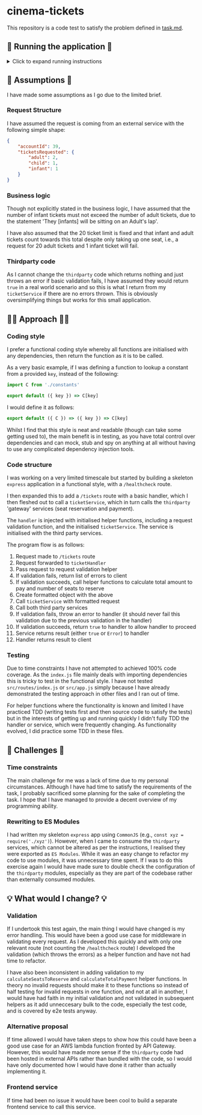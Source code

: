 # cinema-tickets

This repository is a code test to satisfy the problem defined in [task.md](./TASK.md).

## 🏃 Running the application 🏃

<details>

  <summary>Click to expand running instructions</summary>

  There are two options for running this application locally.

  Prior to both, clone the repo to your machine and open a terminal window in the root of the project.

  ### 💻 NodeJS 💻

  Run the application using `node`.

  #### Prerequisites

  - `node` version `16.11.1` or higher (though this has only been tested on major version `16`)
  - [Postman](https://www.postman.com/company/about-postman/) to run end-to-end tests

  #### Commands

  ```sh
  npm i
  npm start
  ```

  This will run the following commands in order:

  ```sh
  npm run test:lint && npm run test:unit && node src/index.js
  ```

  If either of the test commands fail, the application will not start.

  If you wish to make any changes to the application, hot reloading is enabled by running:

  ```sh
  npm run dev
  ```

  This bypasses the `npm test` commands.

  ### 🐳 Docker 🐳

  #### Prerequisites

  - Docker

  #### Commands

  ```sh
  npm run docker:start
  ```

  ### Verifying

  You can check the application is running by opening another terminal window and hitting:

  ```sh
  curl localhost:3000/healthcheck
  ```

  ### Testing
  
  There are two types of tests included with the repository - unit tests and end-to-end (e2e) tests.
  
  The unit tests run isolated logic tests against each file, while the e2e tests make calls to the service and make assertions against the result.

  The unit tests are written using the `mocha` testing framework and the `chai` assertion library and the e2e tests are in the format of a Postman collection.

  Also included under the `test` scripts are a `test: coverage` and `test: lint` script. The coverage script uses the [c8](https://github.com/bcoe/c8) tool to provide test coverage (I chose `c8` over `nyc` as it seems to be able to handle Module JS better) and the `lint` script uses `standard`. These two commands are included in the `npm test` command and they will run prior to the unit tests.

  #### Unit tests

  To run the unit tests (as well as the linting and coverage scripts), the application does not need to be running. From the root of the directory in the terminal of your choice (having previously run `npm i`), simply run:

  ```sh
  npm test
  ```

  to view a report in the console of the test suit, including a list of all passing tests logically grouped by service and expected behaviour, and a table showing test coverage.

  #### e2e tests

  > Note: the application must be running in order to run the e2e tests. It can be running locally or in Docker, though both cannot be running at the same time as they use the same port.

  To run the e2e tests, [import the collection](https://learning.postman.com/docs/getting-started/importing-and-exporting-data/#importing-data-into-postman) into Postman by selecting the `Upload Files` option and uploading the `test/e2e/cinema-tickets.postman_collection.json` file.

  Hover over the `cinema-tickets` collection and click the hamburger menu, then `Run collection`. This opens a `Runner` tab with an option to `Run cinema-tickets`.

  This runs through the Postman collection which covers multiple scenarios, testing for both valid and invalid requests.

</details>

## 🤔 Assumptions 🤔

I have made some assumptions as I go due to the limited brief.

### Request Structure

I have assumed the request is coming from an external service with the following simple shape:

```json
{
    "accountId": 39,
    "ticketsRequested": {
        "adult": 2,
        "child": 1,
        "infant": 1
    }
}
```

### Business logic

Though not explicitly stated in the business logic, I have assumed that the number of infant tickets must not exceed the number of adult tickets, due to the statement 'They [infants] will be sitting on an Adult's lap'.

I have also assumed that the 20 ticket limit is fixed and that infant and adult tickets count towards this total despite only taking up one seat, i.e., a request for 20 adult tickets and 1 infant ticket will fail.

### Thirdparty code

As I cannot change the `thirdparty` code which returns nothing and just throws an error if basic validation fails, I have assumed they would return `true` in a real world scenario and so this is what I return from my `ticketService` if there are no errors thrown. This is obviously oversimplifying things but works for this small application.

## 🧑‍🔬 Approach 🧑‍🔬

### Coding style

I prefer a functional coding style whereby all functions are initialised with any dependencies, then return the function as it is to be called.

As a very basic example, if I was defining a function to lookup a constant from a provided `key`, instead of the following:

```js
import C from './constants'

export default ({ key }) => C[key]
```

I would define it as follows:

```js
export default ({ C }) => ({ key }) => C[key]
```

Whilst I find that this style is neat and readable (though can take some getting used to), the main benefit is in testing, as you have total control over dependencies and can mock, stub and spy on anything at all without having to use any complicated dependency injection tools.

### Code structure

I was working on a very limited timescale but started by building a skeleton `express` application in a functional style, with a `/healthcheck` route.

I then expanded this to add a `/tickets` route with a basic handler, which I then fleshed out to call a `ticketService`, which in turn calls the `thirdparty` 'gateway' services (seat reservation and payment).

The `handler` is injected with initialised helper functions, including a request validation function, and the initialised `ticketService`. The service is initialised with the third party services.

The program flow is as follows:

1. Request made to `/tickets` route
2. Request forwarded to `ticketHandler`
3. Pass request to request validation helper
  1. If validation fails, return list of errors to client
  2. If validation succeeds, call helper functions to calculate total amount to pay and number of seats to reserve
  3. Create formatted object with the above
4. Call `ticketService` with formatted request
5. Call both third party services
  1. If validation fails, throw an error to handler (it should never fail this validation due to the previous validation in the handler)
  2. If validation succeeds, return `true` to handler to allow handler to proceed
6. Service returns result (either `true` or `Error`) to handler
7. Handler returns result to client

### Testing

Due to time constraints I have not attempted to achieved 100% code coverage. As the `index.js` file mainly deals with importing dependencies this is tricky to test in the functional style. I have not tested `src/routes/index.js` or `src/app.js` simply because I have already demonstrated the testing approach in other files and I ran out of time.

For helper functions where the functionality is known and limited I have practiced TDD (writing tests first and then source code to satisfy the tests) but in the interests of getting up and running quickly I didn't fully TDD the handler or service, which were frequently changing. As functionality evolved, I did practice some TDD in these files.

## 🧐 Challenges 🧐

### Time constraints

The main challenge for me was a lack of time due to my personal circumstances. Although I have had time to satisfy the requirements of the task, I probably sacrificed some planning for the sake of completing the task. I hope that I have managed to provide a decent overview of my programming ability.

### Rewriting to ES Modules

I had written my skeleton `express` app using `CommonJS` (e.g., `const xyz = require('./xyz')`). However, when I came to consume the `thirdparty` services, which cannot be altered as per the instructions, I realised they were exported as `ES Modules`. While it was an easy change to refactor my code to use modules, it was unnecessary time spent. If I was to do this exercise again I would have made sure to double check the configuration of the `thirdparty` modules, especially as they are part of the codebase rather than externally consumed modules.

## 💡 What would I change? 💡

### Validation 

If I undertook this test again, the main thing I would have changed is my error handling. This would have been a good use case for middleware in validating every request. As I developed this quickly and with only one relevant route (not counting the `/healthcheck` route) I developed the validation (which throws the errors) as a helper function and have not had time to refactor.

I have also been inconsistent in adding validation to my `calculateSeatsToReserve` and `calculateTotalPayment` helper functions. In theory no invalid requests should make it to these functions so instead of half testing for invalid requests in one function, and not at all in another, I would have had faith in my initial validation and not validated in subsequent helpers as it add unneccesary bulk to the code, especially the test code, and is covered by e2e tests anyway.

### Alternative proposal

If time allowed I would have taken steps to show how this could have been a good use case for an AWS lambda function fronted by API Gateway. However, this would have made more sense if the `thirdparty` code had been hosted in external APIs rather than bundled with the code, so I would have only documented how I would have done it rather than actually implementing it.

### Frontend service

If time had been no issue it would have been cool to build a separate frontend service to call this service.